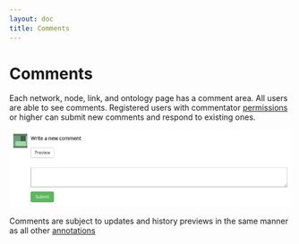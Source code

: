 ```yaml
---
layout: doc
title: Comments
---
```


# Comments

Each network, node, link, and ontology page has a comment area. All users are able to see comments. Registered users with commentator [permissions](permissions.html) or higher can submit new comments and respond to existing ones. 

![Commenting interface](img/comments.jpg)

Comments are subject to updates and history previews in the same manner as all other [annotations](annotations.html)



